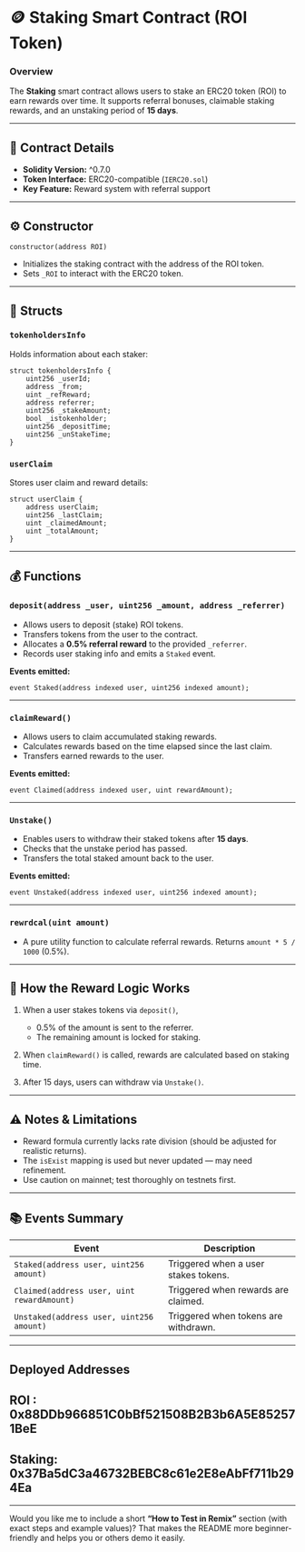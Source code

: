 
# 🪙 Staking Smart Contract (ROI Token)

### Overview

The **Staking** smart contract allows users to stake an ERC20 token (ROI) to earn rewards over time.
It supports referral bonuses, claimable staking rewards, and an unstaking period of **15 days**.

---

## 📜 Contract Details

* **Solidity Version:** ^0.7.0
* **Token Interface:** ERC20-compatible (`IERC20.sol`)
* **Key Feature:** Reward system with referral support

---

## ⚙️ Constructor

```solidity
constructor(address ROI)
```

* Initializes the staking contract with the address of the ROI token.
* Sets `_ROI` to interact with the ERC20 token.

---

## 🧩 Structs

### `tokenholdersInfo`

Holds information about each staker:

```solidity
struct tokenholdersInfo {
    uint256 _userId;
    address _from;
    uint _refReward;
    address referrer;
    uint256 _stakeAmount;
    bool _istokenholder;
    uint256 _depositTime;
    uint256 _unStakeTime;
}
```

### `userClaim`

Stores user claim and reward details:

```solidity
struct userClaim {
    address userClaim;
    uint256 _lastClaim;
    uint _claimedAmount;
    uint _totalAmount;
}
```

---

## 💰 Functions

### `deposit(address _user, uint256 _amount, address _referrer)`

* Allows users to deposit (stake) ROI tokens.
* Transfers tokens from the user to the contract.
* Allocates a **0.5% referral reward** to the provided `_referrer`.
* Records user staking info and emits a `Staked` event.

**Events emitted:**

```solidity
event Staked(address indexed user, uint256 indexed amount);
```

---

### `claimReward()`

* Allows users to claim accumulated staking rewards.
* Calculates rewards based on the time elapsed since the last claim.
* Transfers earned rewards to the user.

**Events emitted:**

```solidity
event Claimed(address indexed user, uint rewardAmount);
```

---

### `Unstake()`

* Enables users to withdraw their staked tokens after **15 days**.
* Checks that the unstake period has passed.
* Transfers the total staked amount back to the user.

**Events emitted:**

```solidity
event Unstaked(address indexed user, uint256 indexed amount);
```

---

### `rewrdcal(uint amount)`

* A pure utility function to calculate referral rewards.
  Returns `amount * 5 / 1000` (0.5%).

---

## 🧠 How the Reward Logic Works

1. When a user stakes tokens via `deposit()`,

   * 0.5% of the amount is sent to the referrer.
   * The remaining amount is locked for staking.
2. When `claimReward()` is called, rewards are calculated based on staking time.
3. After 15 days, users can withdraw via `Unstake()`.

---

## ⚠️ Notes & Limitations

* Reward formula currently lacks rate division (should be adjusted for realistic returns).
* The `isExist` mapping is used but never updated — may need refinement.
* Use caution on mainnet; test thoroughly on testnets first.

---


## 📚 Events Summary

| Event                                      | Description                          |
| ------------------------------------------ | ------------------------------------ |
| `Staked(address user, uint256 amount)`     | Triggered when a user stakes tokens. |
| `Claimed(address user, uint rewardAmount)` | Triggered when rewards are claimed.  |
| `Unstaked(address user, uint256 amount)`   | Triggered when tokens are withdrawn. |

---

## Deployed Addresses

## ROI : 0x88DDb966851C0bBf521508B2B3b6A5E852571BeE
## Staking: 0x37Ba5dC3a46732BEBC8c61e2E8eAbFf711b294Ea


---

Would you like me to include a short **“How to Test in Remix”** section (with exact steps and example values)? That makes the README more beginner-friendly and helps you or others demo it easily.
